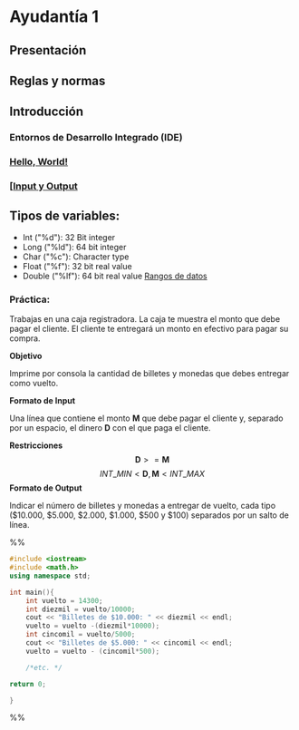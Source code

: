 
# Ayudantía 1

## Presentación
## Reglas y normas
## Introducción
### Entornos de Desarrollo Integrado (IDE)
### [Hello, World!](https://github.com/Fofichan/Ayu01-2022/blob/main/z.%20Snippets/Hello%2C%20World!.md)
### [[Input y Output](https://github.com/Fofichan/Ayu01-2022/blob/main/z.%20Snippets/Input%20y%20Output.md)
## Tipos de variables:
- Int ("%d"): 32 Bit integer  
- Long ("%ld"): 64 bit integer 
- Char ("%c"): Character type 
- Float ("%f"): 32 bit real value 
- Double ("%lf"): 64 bit real value 
 [Rangos de datos](https://github.com/Fofichan/Ayu01-2022/blob/main/zz.%20Recursos/Rangos%20de%20tipos%20de%20variables.png)
### Práctica:
Trabajas en una caja registradora. La caja te muestra el monto que debe pagar el cliente. El cliente te entregará un monto en efectivo para pagar su compra.

**Objetivo**

Imprime por consola la cantidad de billetes y monedas que debes entregar como vuelto.

**Formato de Input**

Una línea que contiene el monto **M** que debe pagar el cliente y, separado por un espacio, el dinero **D** con el que paga el cliente.

**Restricciones**
$$ 
\textbf{D}  >= \textbf{M} 
$$
$$
INT\_MIN < \textbf{D}, \textbf{M} <INT\_MAX 
$$
**Formato de Output**

Indicar el número de billetes y monedas a entregar de vuelto, cada tipo ($10.000, $5.000, $2.000, $1.000, $500 y $100) separados por un salto de línea.

%%
```c++
#include <iostream>
#include <math.h>
using namespace std;

int main(){
	int vuelto = 14300;
	int diezmil = vuelto/10000;
	cout << "Billetes de $10.000: " << diezmil << endl;
	vuelto = vuelto -(diezmil*10000);
	int cincomil = vuelto/5000;
	cout << "Billetes de $5.000: " << cincomil << endl;
	vuelto = vuelto - (cincomil*500);

	/*etc. */

return 0;

}
```
%%
